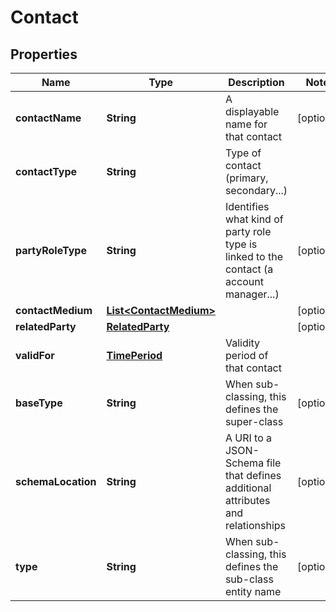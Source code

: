 
# Contact

## Properties
Name | Type | Description | Notes
------------ | ------------- | ------------- | -------------
**contactName** | **String** | A displayable name for that contact |  [optional]
**contactType** | **String** | Type of contact (primary, secondary...) | 
**partyRoleType** | **String** | Identifies what kind of party role type is linked to the contact (a account manager...) |  [optional]
**contactMedium** | [**List&lt;ContactMedium&gt;**](ContactMedium.md) |  |  [optional]
**relatedParty** | [**RelatedParty**](RelatedParty.md) |  |  [optional]
**validFor** | [**TimePeriod**](TimePeriod.md) | Validity period of that contact | 
**baseType** | **String** | When sub-classing, this defines the super-class |  [optional]
**schemaLocation** | **String** | A URI to a JSON-Schema file that defines additional attributes and relationships |  [optional]
**type** | **String** | When sub-classing, this defines the sub-class entity name |  [optional]



